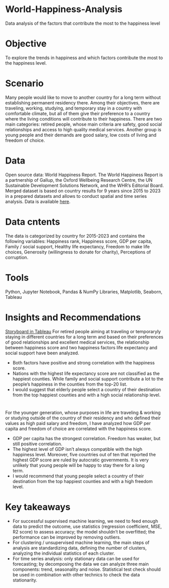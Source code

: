 # World-Happiness-Analysis
Data analysis of the factors that contribute the most to the happiness level
# Objective
To explore the trends in happiness and which factors contribute the most to the happiness level.
# Scenario
Many people would like to move to another country for a long term without establishing permanent residency there. Among their objectives, there are traveling, working, studying, and temporary stay in a country with comfortable climate, but all of them give their preference to a country where the living conditions will contribute to their happiness. 
There are two main categories: retired people, whose main criteria are safety, good social relationships and access to high quality medical services. Another group is young people and their demands are good salary, low costs of living and freedom of choice.  
# Data
Open source data: World Happiness Report.
The World Happiness Report is a partnership of Gallup, the Oxford Wellbeing Research Centre, the UN Sustainable Development Solutions Network, and the WHR’s Editorial Board.
Merged dataset is based on country results for 9 years since 2015 to 2023 in a prepared datasets and allows to conduct spatial and time series analysis.
Data is available [here](https://www.kaggle.com/datasets/unsdsn/world-happiness).
# Data cntents
The data is categorized by country for 2015-2023 and contains the following variables: Happiness rank, Happiness score, GDP per capita, Family / social support, Healthy life expectancy, Freedom to make life choices, Generosity (willingness to donate for charity), Perceptions of corruption.
# Tools
Python, Jupyter Notebook, Pandas & NumPy Libraries, Matplotlib, Seaborn, Tableau
# Insights and Recommendations
[Storyboard in Tableau](https://public.tableau.com/app/profile/oksana.stepanova/viz/World_Happiness_Analysis_Storyboard/WorldHappiness?publish=yes)
  For retired people aiming at traveling or temporaryly staying in different countries for a long term and based on their preferences of good relationships and excellent medical services, the relationship between happiness score and two happiness factors life expectancy and social support have been analyzed.  
- Both factors have positive and strong correlation with the happiness score. 
- Nations with the highest life expectancy score are not classified as the happiest counties. While family and social support contribute a lot to the people’s happiness in the counties from the top-20 list. 
- I would suggest that elderly people select a country of their destination from the top happiest counties and with a high social relationship level. 
#
For the younger generation, whose purposes in life are traveling & working or studying outside of the country of their residency and who defined their values as high paid salary and freedom, I have analyzed how GDP per capita and freedom of choice are correlated with the happiness score. 
- GDP per capita has the strongest correlation. Freedom has weaker, but still positive correlation.   
- The highest level of GDP isn’t always compatible with the high happiness level. Moreover, five countries out of ten that reported the highest GDP score are ruled by autocratic governments. It is very unlikely that young people will be happy to stay there for a long term.        
- I would recommend that young people select a country of their destination from the top happiest counties and with a high freedom level. 
# Key takeaways
- For successful supervised machine learning, we need to feed enough data to predict the outcome, use statistics (regression coefficient, MSE, R2 score) to assess accuracy; the model shouldn’t be overfitted; the performance  can be improved by removing outliers.
- For clustering / unsupervised machine learning, the main steps of analysis are standardizing data, defining the number of clusters, analyzing the individual statistics of each cluster. 
- For time series analysis: only stationary data can be used for forecasting; by decomposing the data we can analyze three main components: trend, seasonality and noise. Statistical test check should be used in combination with other technics to check the data stationarity. 
